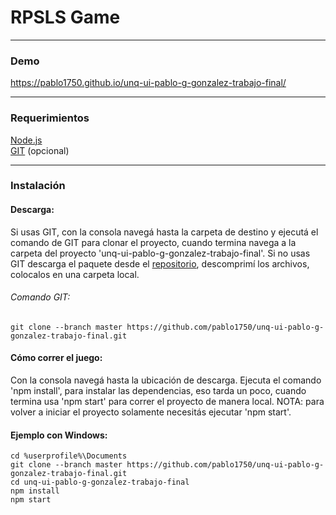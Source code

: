 # RPSLS Game
------------

### Demo
<a href="https://pablo1750.github.io/unq-ui-pablo-g-gonzalez-trabajo-final/">
  https://pablo1750.github.io/unq-ui-pablo-g-gonzalez-trabajo-final/
</a>

------------
### Requerimientos
<a href="https://nodejs.org/es/">Node.js</a> <br/>
<a href="https://git-scm.com/downloads">GIT</a> (opcional)

------------
### Instalación

#### Descarga:

Si usas GIT, con la consola navegá hasta la carpeta de destino y ejecutá el comando de GIT para clonar el proyecto, cuando termina navega a la carpeta del proyecto 'unq-ui-pablo-g-gonzalez-trabajo-final'. Si no usas GIT descarga el paquete desde el <a href="https://github.com/pablo1750/unq-ui-pablo-g-gonzalez-trabajo-final">repositorio</a>, descomprimí los archivos, colocalos en una carpeta local.

###### Comando GIT:

```Batchfile
git clone --branch master https://github.com/pablo1750/unq-ui-pablo-g-gonzalez-trabajo-final.git
```

#### Cómo correr el juego:

Con la consola navegá hasta la ubicación de descarga. Ejecuta el comando 'npm install', para instalar las dependencias, eso tarda un poco, cuando termina usa 'npm start' para correr el proyecto de manera local.
NOTA: para volver a iniciar el proyecto solamente necesitás ejecutar 'npm start'.

#### Ejemplo con Windows:

```Batchfile
cd %userprofile%\Documents
git clone --branch master https://github.com/pablo1750/unq-ui-pablo-g-gonzalez-trabajo-final.git
cd unq-ui-pablo-g-gonzalez-trabajo-final
npm install
npm start
```

